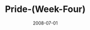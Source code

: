 ---
layout: music 
title: "Pride-(Week-Four)"
series: "Pride"
date: 2008-07-01 
description: "Chuck Mingo discusses how pride and anxiety have played out in his life."
audio: "http://s3.amazonaws.com/crossroadsaudiomessages/Pride_04_06-29-08_Chuck_Mingo_webaudio.mp3"
audio-duration: "43:10"
src: "http://www.crossroads.net/players/media/mediumHz/380x293_Pride.jpg"
---